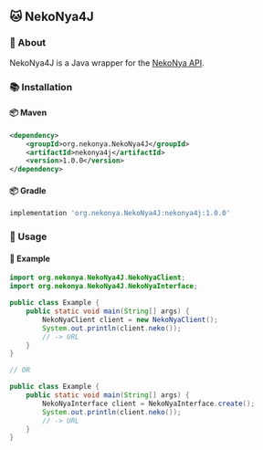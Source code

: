 ## 🐱 NekoNya4J

### 📝 About

NekoNya4J is a Java wrapper for the [NekoNya API](https://nekonya.classy.works).

### 📚 Installation

#### 📦 Maven

```xml
<dependency>
    <groupId>org.nekonya.NekoNya4J</groupId>
    <artifactId>nekonya4j</artifactId>
    <version>1.0.0</version>
</dependency>
```

#### 📦 Gradle

```groovy
implementation 'org.nekonya.NekoNya4J:nekonya4j:1.0.0'
```

### 📖 Usage

#### 📝 Example

```java
import org.nekonya.NekoNya4J.NekoNyaClient;
import org.nekonya.NekoNya4J.NekoNyaInterface;

public class Example {
    public static void main(String[] args) {
        NekoNyaClient client = new NekoNyaClient();
        System.out.println(client.neko());
        // -> URL
    }
}

// OR

public class Example {
    public static void main(String[] args) {
        NekoNyaInterface client = NekoNyaInterface.create();
        System.out.println(client.neko());
        // -> URL
    }
}
```